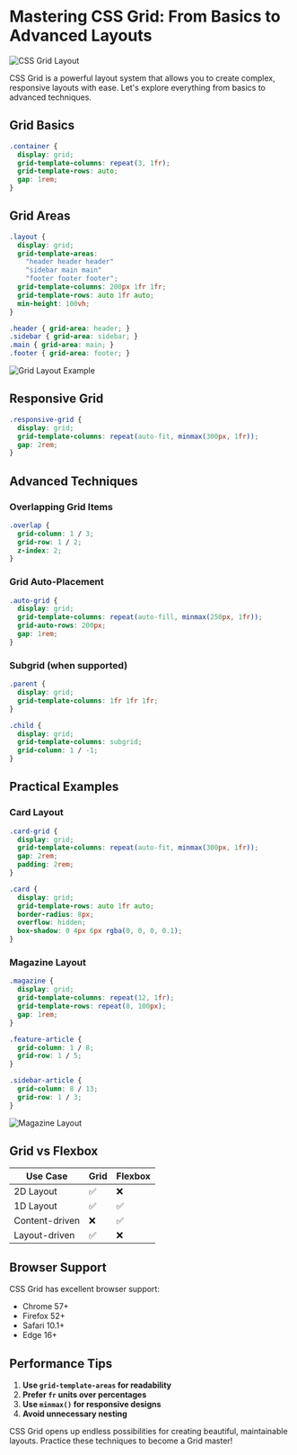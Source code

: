 # Mastering CSS Grid: From Basics to Advanced Layouts

![CSS Grid Layout](https://images.pexels.com/photos/1779487/pexels-photo-1779487.jpeg?auto=compress&cs=tinysrgb&w=1200)

CSS Grid is a powerful layout system that allows you to create complex, responsive layouts with ease. Let's explore everything from basics to advanced techniques.

## Grid Basics

```css
.container {
  display: grid;
  grid-template-columns: repeat(3, 1fr);
  grid-template-rows: auto;
  gap: 1rem;
}
```

## Grid Areas

```css
.layout {
  display: grid;
  grid-template-areas: 
    "header header header"
    "sidebar main main"
    "footer footer footer";
  grid-template-columns: 200px 1fr 1fr;
  grid-template-rows: auto 1fr auto;
  min-height: 100vh;
}

.header { grid-area: header; }
.sidebar { grid-area: sidebar; }
.main { grid-area: main; }
.footer { grid-area: footer; }
```

![Grid Layout Example](https://images.pexels.com/photos/196644/pexels-photo-196644.jpeg?auto=compress&cs=tinysrgb&w=800)

## Responsive Grid

```css
.responsive-grid {
  display: grid;
  grid-template-columns: repeat(auto-fit, minmax(300px, 1fr));
  gap: 2rem;
}
```

## Advanced Techniques

### Overlapping Grid Items
```css
.overlap {
  grid-column: 1 / 3;
  grid-row: 1 / 2;
  z-index: 2;
}
```

### Grid Auto-Placement
```css
.auto-grid {
  display: grid;
  grid-template-columns: repeat(auto-fill, minmax(250px, 1fr));
  grid-auto-rows: 200px;
  gap: 1rem;
}
```

### Subgrid (when supported)
```css
.parent {
  display: grid;
  grid-template-columns: 1fr 1fr 1fr;
}

.child {
  display: grid;
  grid-template-columns: subgrid;
  grid-column: 1 / -1;
}
```

## Practical Examples

### Card Layout
```css
.card-grid {
  display: grid;
  grid-template-columns: repeat(auto-fit, minmax(300px, 1fr));
  gap: 2rem;
  padding: 2rem;
}

.card {
  display: grid;
  grid-template-rows: auto 1fr auto;
  border-radius: 8px;
  overflow: hidden;
  box-shadow: 0 4px 6px rgba(0, 0, 0, 0.1);
}
```

### Magazine Layout
```css
.magazine {
  display: grid;
  grid-template-columns: repeat(12, 1fr);
  grid-template-rows: repeat(8, 100px);
  gap: 1rem;
}

.feature-article {
  grid-column: 1 / 8;
  grid-row: 1 / 5;
}

.sidebar-article {
  grid-column: 8 / 13;
  grid-row: 1 / 3;
}
```

![Magazine Layout](https://images.pexels.com/photos/3184291/pexels-photo-3184291.jpeg?auto=compress&cs=tinysrgb&w=800)

## Grid vs Flexbox

| Use Case | Grid | Flexbox |
|----------|------|---------|
| 2D Layout | ✅ | ❌ |
| 1D Layout | ✅ | ✅ |
| Content-driven | ❌ | ✅ |
| Layout-driven | ✅ | ❌ |
## Browser Support

CSS Grid has excellent browser support:
- Chrome 57+
- Firefox 52+
- Safari 10.1+
- Edge 16+

## Performance Tips

1. **Use `grid-template-areas` for readability**
2. **Prefer `fr` units over percentages**
3. **Use `minmax()` for responsive designs**
4. **Avoid unnecessary nesting**

CSS Grid opens up endless possibilities for creating beautiful, maintainable layouts. Practice these techniques to become a Grid master!